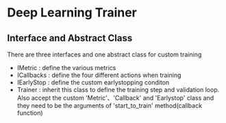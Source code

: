 # Deep Learning Trainer

## Interface and Abstract Class
There are three interfaces and one abstract class for custom training

* IMetric : define the various metrics
* ICallbacks : define the four different actions when training
* IEarlyStop : define the custom earlystopping conditon
* Trainer : inherit this class to define the training step and validation loop. Also accept the custom 
'Metric'、'Callback' and 'Earlystop' class and they need to be the arguments of 'start_to_train' method(callback function)